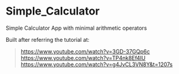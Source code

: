 # Simple_Calculator
Simple Calculator App with minimal arithmetic operators

Built after referring the tutorial at:
  > https://www.youtube.com/watch?v=3GD-37GQp6c
  > https://www.youtube.com/watch?v=TP4nk8Ef4IU
  > https://www.youtube.com/watch?v=g4JvCL3VN8Y&t=1207s

